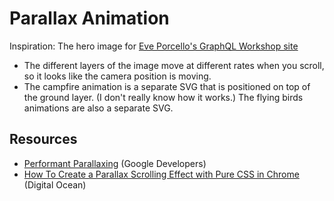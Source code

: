 # Parallax Animation

Inspiration: The hero image for [Eve Porcello's GraphQL Workshop site](https://www.graphqlworkshop.com/)

* The different layers of the image move at different rates when you scroll, so it looks like the camera position is moving.
* The campfire animation is a separate SVG that is positioned on top of the ground layer. (I don't really know how it works.) The flying birds animations are also a separate SVG.

## Resources

* [Performant Parallaxing](https://developers.google.com/web/updates/2016/12/performant-parallaxing) (Google Developers)
* [How To Create a Parallax Scrolling Effect with Pure CSS in Chrome](https://www.digitalocean.com/community/tutorials/css-pure-css-parallax) (Digital Ocean)
